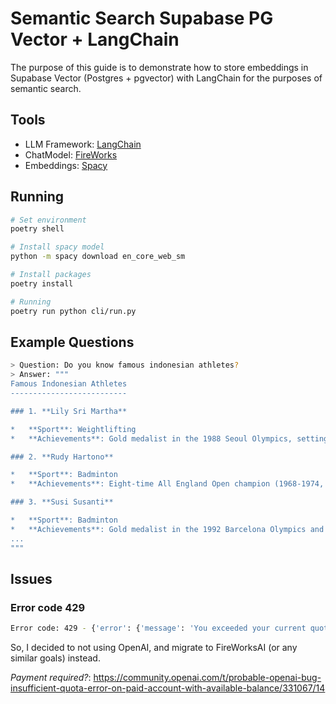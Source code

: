 # Semantic Search Supabase PG Vector + LangChain

The purpose of this guide is to demonstrate how to store embeddings in Supabase Vector (Postgres + pgvector) with LangChain for the purposes of semantic search.

## Tools

- LLM Framework: [LangChain](https://python.langchain.com/)
- ChatModel: [FireWorks](https://fireworks.ai/)
- Embeddings: [Spacy](https://spacy.io/usage/embeddings-transformers)

## Running

```bash
# Set environment
poetry shell

# Install spacy model
python -m spacy download en_core_web_sm

# Install packages
poetry install

# Running
poetry run python cli/run.py
```

## Example Questions

```sh
> Question: Do you know famous indonesian athletes?
> Answer: """
Famous Indonesian Athletes
--------------------------

### 1. **Lily Sri Martha**

*   **Sport**: Weightlifting
*   **Achievements**: Gold medalist in the 1988 Seoul Olympics, setting a world record in the 44 kg weight class.

### 2. **Rudy Hartono**

*   **Sport**: Badminton
*   **Achievements**: Eight-time All England Open champion (1968-1974, 1976) and gold medalist in the 1972 Munich Olympics.

### 3. **Susi Susanti**

*   **Sport**: Badminton
*   **Achievements**: Gold medalist in the 1992 Barcelona Olympics and a four-time SEA Games gold medalist.
...
"""
```

## Issues

### Error code 429

```sh
Error code: 429 - {'error': {'message': 'You exceeded your current quota, please check your plan and billing details. For more information on this error, read the docs: https://platform.openai.com/docs/guides/error-codes/api-errors.', 'type': 'insufficient_quota', 'param': None, 'code': 'insufficient_quota'}}
```

So, I decided to not using OpenAI, and migrate to FireWorksAI (or any similar goals) instead.

_Payment required?_: https://community.openai.com/t/probable-openai-bug-insufficient-quota-error-on-paid-account-with-available-balance/331067/14
